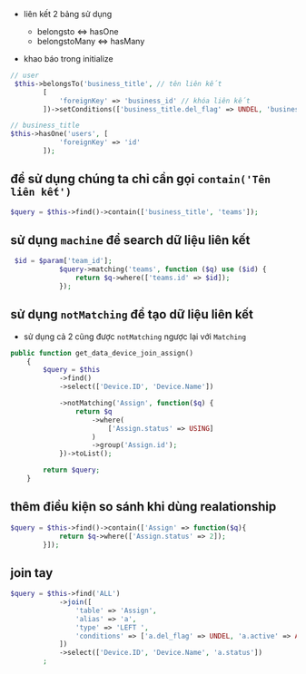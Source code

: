 -   liên kết 2 bảng sử dụng

    -   belongsto <=> hasOne
    -   belongstoMany <=> hasMany

-   khao báo trong initialize

```php
// user
 $this->belongsTo('business_title', // tên liên kết
        [
            'foreignKey' => 'business_id' // khóa liên kết
        ])->setConditions(['business_title.del_flag' => UNDEL, 'business_title.active' => ACTIVE]); // where
```

```php
// business_title
$this->hasOne('users', [
            'foreignKey' => 'id'
        ]);
```

## để sử dụng chúng ta chỉ cần gọi `contain('Tên liên kết')`

```php
$query = $this->find()->contain(['business_title', 'teams']);
```

## sử dụng `machine` để search dữ liệu liên kết

```php
 $id = $param['team_id'];
            $query->matching('teams', function ($q) use ($id) {
                return $q->where(['teams.id' => $id]);
            });
```

## sử dụng `notMatching` để tạo dữ liệu liên kết

-   sử dụng cả 2 cũng được `notMatching` ngược lại với `Matching`

```php
public function get_data_device_join_assign()
    {
        $query = $this
            ->find()
            ->select(['Device.ID', 'Device.Name'])

            ->notMatching('Assign', function($q) {
                return $q
                    ->where(
                        ['Assign.status' => USING]
                    )
                    ->group('Assign.id');
            })->toList();

        return $query;
    }
```

## thêm điều kiện so sánh khi dùng realationship

```php
$query = $this->find()->contain(['Assign' => function($q){
            return $q->where(['Assign.status' => 2]);
        }]);
```

## join tay

```php
$query = $this->find('ALL')
            ->join([
                'table' => 'Assign',
                'alias' => 'a',
                'type' => 'LEFT ',
                'conditions' => ['a.del_flag' => UNDEL, 'a.active' => ACTIVE, 'a.device_id' => 'device.id']
            ])
            ->select(['Device.ID', 'Device.Name', 'a.status'])
        ;
```
